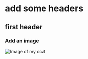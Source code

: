 # add some headers
## first header
### Add an image
![Image of my ocat](https://github.com/user-attachments/assets/b678c088-f5d3-4d50-910c-647e03df726f)


